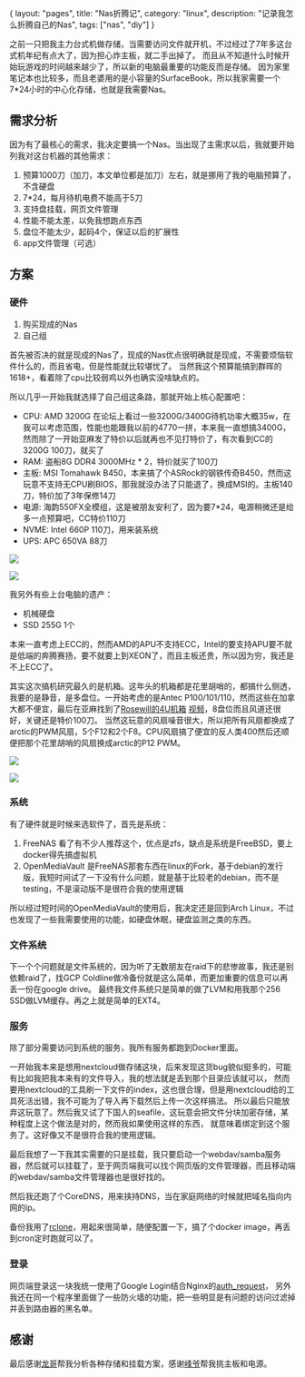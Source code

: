 {
layout: "pages",
title: "Nas折腾记",
category: "linux",
description: "记录我怎么折腾自己的Nas",
tags: ["nas", "diy"]
}

之前一只把我主力台式机做存储，当需要访问文件就开机，不过经过了7年多这台式机年纪有点大了，因为担心炸主板，就二手出掉了。
而且从不知道什么时候开始玩游戏的时间越来越少了，所以新的电脑最重要的功能反而是存储。
因为家里笔记本也比较多，而且老婆用的是小容量的SurfaceBook，所以我家需要一个7*24小时的中心化存储，也就是我需要Nas。

## 需求分析

因为有了最核心的需求，我决定要搞一个Nas。当出现了主需求以后，我就要开始列我对这台机器的其他需求：

1. 预算1000刀（加刀，本文单位都是加刀）左右，就是挪用了我的电脑预算了，不含硬盘
2. 7*24，每月待机电费不能高于5刀
3. 支持盘挂载，网页文件管理
4. 性能不能太差，以免我想跑点东西
5. 盘位不能太少，起码4个，保证以后的扩展性
6. app文件管理（可选）

## 方案

### 硬件

1. 购买现成的Nas
2. 自己组

首先被否决的就是现成的Nas了，现成的Nas优点很明确就是现成，不需要烦恼软件什么的，而且省电，但是性能就比较堪忧了。
当然我这个预算能搞到群晖的1618+，看着除了cpu比较弱鸡以外也确实没啥缺点的。

所以几乎一开始我就选择了自己组这条路，那就开始上核心配置吧：

- CPU: AMD 3200G 在论坛上看过一些3200G/3400G待机功率大概35w，在我可以考虑范围，性能也能跟我以前的4770一拼，本来我一直想搞3400G，然而除了一开始亚麻发了特价以后就再也不见打特价了，有次看到CC的3200G 100刀，就买了
- RAM: 盗船8G DDR4 3000MHz * 2，特价就买了100刀
- 主板: MSI Tomahawk B450，本来搞了个ASRock的钢铁传奇B450，然而这玩意不支持无CPU刷BIOS，那我就没办法了只能退了，换成MSI的。主板140刀，特价加了3年保修14刀
- 电源: 海韵550FX全模组，这是被朋友安利了，因为要7*24，电源稍微还是给多一点预算吧，CC特价110刀
- NVME: Intel 660P 110刀，用来装系统
- UPS: APC 650VA 88刀

![](/assets/img/nas/nas-1.jpg)

![](/assets/img/nas/nas-2.jpg)

我另外有些上台电脑的遗产：

- 机械硬盘
- SSD 255G 1个

本来一直考虑上ECC的，然而AMD的APU不支持ECC，Intel的要支持APU要不就是低端的奔腾赛扬，要不就要上到XEON了，而且主板还贵，所以因为穷，我还是不上ECC了。

其实这次搞机研究最久的是机箱。这年头的机箱都是花里胡哨的，都搞什么侧透，我要的是静音，是多盘位。一开始考虑的是Antec P100/101/110，然而这些在加拿大都不便宜，最后在亚麻找到了[Rosewill的4U机箱](https://weibo.com/1954038987/I3XLJCktM) [视频](https://weibo.com/1954038987/I4HwIpXya)，8盘位而且风道还很好，关键还是特价100刀。
当然这玩意的风扇噪音很大，所以把所有风扇都换成了arctic的PWM风扇，5个F12和2个F8。CPU风扇搞了便宜的反人类400然后还顺便把那个花里胡哨的风扇换成arctic的P12 PWM。

![](/assets/img/nas/nas-3.jpg)

![](/assets/img/nas/nas-4.jpg)

### 系统

有了硬件就是时候来选软件了，首先是系统：

1. FreeNAS 看了有不少人推荐这个，优点是zfs，缺点是系统是FreeBSD，要上docker得先搞虚拟机
2. OpenMediaVault 是FreeNAS那套东西在linux的Fork，基于debian的发行版，我短时间试了一下没有什么问题，就是基于比较老的debian，而不是testing，不是滚动版不是很符合我的使用逻辑

所以经过短时间的OpenMediaVault的使用后，我决定还是回到Arch Linux，不过也发现了一些我需要使用的功能，如硬盘休眠，硬盘监测之类的东西。

### 文件系统

下一个个问题就是文件系统的，因为听了无数朋友在raid下的悲惨故事，我还是别依赖raid了，找GCP Coldline做冷备份就是这么简单，而更加重要的信息可以再丢一份在google drive。
最终我文件系统只是简单的做了LVM和用我那个256 SSD做LVM缓存。再之上就是简单的EXT4。

### 服务

除了部分需要访问到系统的服务，我所有服务都跑到Docker里面。

一开始我本来是想用nextcloud做存储这块，后来发现这货bug貌似挺多的，可能有比如我把我本来有的文件导入，我的想法就是丢到那个目录应该就可以，
然而要用nextcloud的工具刷一下文件的index，这也很合理，但是用nextcloud给的工具死活出错，我不可能为了导入再下载然后上传一次这样搞法。
所以最后只能放弃这玩意了。然后我又试了下国人的seafile，这玩意会把文件分块加密存储，某种程度上这个做法是对的，然而我如果使用这样的东西，
就意味着绑定到这个服务了。这好像又不是很符合我的使用逻辑。

最后我想了一下我其实需要的只是挂载，我只要启动一个webdav/samba服务器，然后就可以挂载了，至于网页端我可以找个网页版的文件管理器，而且移动端的webdav/samba文件管理器也是很好找的。

然后我还跑了个CoreDNS，用来挟持DNS，当在家庭网络的时候就把域名指向内网的ip。

备份我用了[rclone](https://rclone.org)，用起来很简单，随便配置一下，搞了个docker image，再丢到cron定时跑就可以了。

### 登录

网页端登录这一块我统一使用了Google Login结合Nginx的[auth_request](https://docs.nginx.com/nginx/admin-guide/security-controls/configuring-subrequest-authentication/)，
另外我还在同一个程序里面做了一些防火墙的功能，把一些明显是有问题的访问过滤掉并丢到路由器的黑名单。

## 感谢

最后感谢[龙哥](https://weibo.com/gppp)帮我分析各种存储和挂载方案，感谢[峰爷](https://weibo.com/u/1688048062)帮我挑主板和电源。
